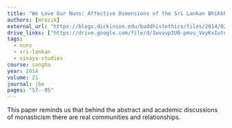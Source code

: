 ```yaml
---
title: "We Love Our Nuns: Affective Dimensions of the Sri Lankan Bhikkhunī Revival"
authors: [mrozik]
external_url: "https://blogs.dickinson.edu/buddhistethics/files/2014/02/Mrozik-Bhikkhuni-final3.pdf"
drive_links: ["https://drive.google.com/file/d/1wvuvpIU0-pmvu_VvyKxIutqCi43i9Jgq/view?usp=drivesdk"]
tags: 
  - nuns
  - sri-lankan
  - vinaya-studies
course: sangha
year: 2014
volume: 21
journal: jbe
pages: "57--95"
---
```


This paper reminds us that behind the abstract and academic discussions of monasticism there are real communities and relationships.
